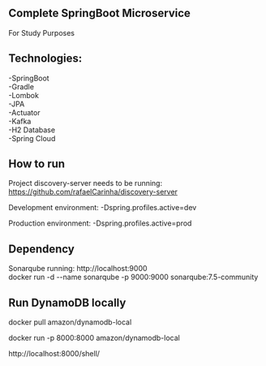 ## Complete SpringBoot Microservice 
For Study Purposes  

## Technologies:

-SpringBoot  
-Gradle  
-Lombok  
-JPA  
-Actuator  
-Kafka  
-H2 Database  
-Spring Cloud  

## How to run

Project discovery-server needs to be running:
https://github.com/rafaelCarinha/discovery-server

Development environment: 
-Dspring.profiles.active=dev

Production environment:
-Dspring.profiles.active=prod

## Dependency

Sonarqube running: http://localhost:9000  
docker run -d --name sonarqube -p 9000:9000 sonarqube:7.5-community

## Run DynamoDB locally

docker pull amazon/dynamodb-local    

docker run -p 8000:8000 amazon/dynamodb-local  

http://localhost:8000/shell/  


